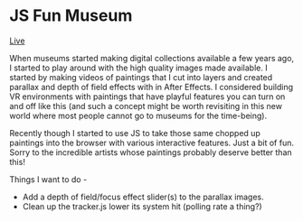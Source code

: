 # JS Fun Museum

[Live](https://zaharano.github.io/fun-js-museum/)

When museums started making digital collections available a few years ago, I started to play around with the high quality images made available. I started by making videos of paintings that I cut into layers and created parallax and depth of field effects with in After Effects. I considered building VR environments with paintings that have playful features you can turn on and off like this (and such a concept might be worth revisiting in this new world where most people cannot go to museums for the time-being).

Recently though I started to use JS to take those same chopped up paintings into the browser with various interactive features. Just a bit of fun. Sorry to the incredible artists whose paintings probably deserve better than this!

Things I want to do - 
- Add a depth of field/focus effect slider(s) to the parallax images.
- Clean up the tracker.js lower its system hit (polling rate a thing?)
